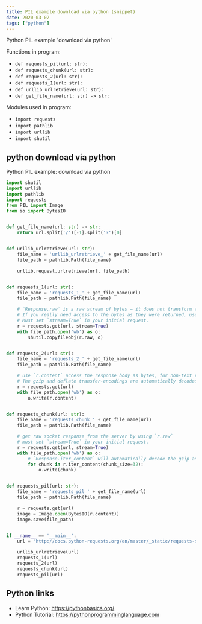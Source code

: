 ```yaml
---
title: PIL example download via python (snippet)
date: 2020-03-02
tags: ["python"]
---
```

Python PIL example 'download via python'

Functions in program: 
* `def requests_pil(url: str):`
* `def requests_chunk(url: str):`
* `def requests_2(url: str):`
* `def requests_1(url: str):`
* `def urllib_urlretrieve(url: str):`
* `def get_file_name(url: str) -> str:`

Modules used in program: 
* `import requests`
* `import pathlib`
* `import urllib`
* `import shutil`

## python download via python

Python PIL example: download via python

```python
import shutil
import urllib
import pathlib
import requests
from PIL import Image
from io import BytesIO


def get_file_name(url: str) -> str:
    return url.split('/')[-1].split('?')[0]


def urllib_urlretrieve(url: str):
    file_name = 'urllib_urlretrieve_' + get_file_name(url)
    file_path = pathlib.Path(file_name)

    urllib.request.urlretrieve(url, file_path)


def requests_1(url: str):
    file_name = 'requests_1_' + get_file_name(url)
    file_path = pathlib.Path(file_name)

    # `Response.raw` is a raw stream of bytes – it does not transform the response content.
    # If you really need access to the bytes as they were returned, use `Response.raw`.
    # Must set `stream=True` in your initial request.
    r = requests.get(url, stream=True)
    with file_path.open('wb') as o:
        shutil.copyfileobj(r.raw, o)


def requests_2(url: str):
    file_name = 'requests_2_' + get_file_name(url)
    file_path = pathlib.Path(file_name)

    # use `r.content` access the response body as bytes, for non-text requests
    # The gzip and deflate transfer-encodings are automatically decoded for you.
    r = requests.get(url)
    with file_path.open('wb') as o:
        o.write(r.content)


def requests_chunk(url: str):
    file_name = 'requests_chunk_' + get_file_name(url)
    file_path = pathlib.Path(file_name)

    # get raw socket response from the server by using `r.raw`
    # must set `stream=True` in your initial request.
    r = requests.get(url, stream=True)
    with file_path.open('wb') as o:
        # `Response.iter_content` will automatically decode the gzip and deflate transfer-encodings.
        for chunk in r.iter_content(chunk_size=32):
            o.write(chunk)


def requests_pil(url: str):
    file_name = 'requests_pil_' + get_file_name(url)
    file_path = pathlib.Path(file_name)

    r = requests.get(url)
    image = Image.open(BytesIO(r.content))
    image.save(file_path)


if __name__ == '__main__':
    url = 'http://docs.python-requests.org/en/master/_static/requests-sidebar.png'

    urllib_urlretrieve(url)
    requests_1(url)
    requests_2(url)
    requests_chunk(url)
    requests_pil(url)


```

## Python links

- Learn Python: https://pythonbasics.org/
- Python Tutorial: https://pythonprogramminglanguage.com
